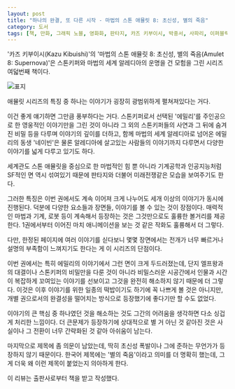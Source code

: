 ```yaml
---
layout: post
title: "하나의 완결, 또 다른 시작 - 마법의 스톤 애뮬릿 8: 초신성, 별의 죽음"
category: 도서
tags: [책, 만화, 그래픽 노블, 영화화, 판타지, 카즈 키부이시, 박중서, 사파리, 이퍼블릭, 서평]
---
```


'카즈 키부이시(Kazu Kibuishi)'의
'마법의 스톤 애뮬릿 8: 초신성, 별의 죽음(Amulet 8: Supernova)'은
스톤키퍼와 마법의 세계 알레디아의 운명을 건 모험을 그린 시리즈 여덟번째 책이다.

![표지](/images/amulet-8-supernova-comic-book-h480)

애뮬릿 시리즈의 특징 중 하나는 이야기가 굉장히 광범위하게 펼쳐져있다는 거다.

이건 좋게 얘기하면 그만큼 풍부하다는 거다.
스톤키퍼로서 선택된 '에밀리'를 주인공으로 한 영웅적인 이야기만을 그린 것이 아니라
그 외의 스톤키퍼들의 사연과 그 뒤에 숨겨진 비밀 등을 다루며 이야기의 깊이를 더하고,
함께 마법의 세계 알레디아로 넘어온 에밀리의 동생 '네이빈'은 물론
알레디아에 살고있는 사람들의 이야기까지 다루면서 다양한 이야기를 넓게 다루고 있기도 하다.

세계관도 스톤 애뮬릿을 중심으로 한 마법적인 힘 뿐 아니라
기계공학과 인공지능처럼 SF적인 면 역시 섞여있기 때문에
판타지와 더불어 미래전쟁같은 모습을 보여주기도 한다.

그러한 특징은 이번 권에서도 계속 이어져 크게 나누어도 세개 이상의 이야기가 동시에 진행된다.
덕분에 다양한 요소들과 장면들, 이야기를 볼 수 있는 것이 장점이다.
매력적인 마법과 기계, 로봇 등이 계속해서 등장하는 것은
그것만으로도 훌륭한 볼거리를 제공한다.
1권에서부터 이어진 마치 애니메이션을 보는 것 같은 작화도 훌륭해서 더 그렇다.

다만, 한정된 페이지에 여러 이야기를 싣다보니
몇몇 장면에서는 전개가 너무 빠르거나 설명의 부족함이 느껴지기도 한다는 게 이 시리즈의 단점이다.

이번 권에서는 특히 에밀리의 이야기에서 그런 면이 크게 두드러졌는데,
단지 엘프왕과의 대결이나 스톤키퍼의 비밀만을 다룬 것이 아니라
비밀스러운 시공간에서 인물과 시간이 복잡하게 꼬여있는 이야기를 선보이고
그것을 완전히 해소하지 않기 때문에 더 그렇다.
이것은 이후 이야기를 위한 일종의 떡밥이기도 하기에 꼭 나쁘게 볼 것은 아니지만,
개별 권으로서의 완결성을 떨어치는 방식으로 등장했기에 좋다기만 할 수도 없었다.

이야기의 큰 핵심 중 하나였던 것을 해소하는 것도
그간의 어려움을 생각하면 다소 싱겁게 처리한 느낌이다.
더 큰문제가 등장하기에 상대적으로 별 거 아닌 것 같아진 것은 사실이나
그 전환이 너무 간략화된 것 같아 아쉬움이 남는다.

마지막으로 제목에 좀 의문이 남았는데,
딱히 초신성 폭발이나 그에 준하는 무언가가 등장하지 않기 때문이다.
한국어 제목에는 '별의 죽음'이라고 의미를 더 명확히 했는데,
그게 더욱 왜 이런 제목이 붙었는지 의아하게 한다.



<div class="im im-info">
이 리뷰는 출판사로부터 책을 받고 작성했다.
</div>
